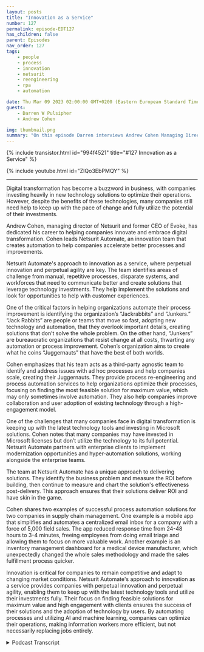 ```yaml
---
layout: posts
title: "Innovation as a Service"
number: 127
permalink: episode-EDT127
has_children: false
parent: Episodes
nav_order: 127
tags:
    - people
    - process
    - innovation
    - netsurit
    - reengineering
    - rpa
    - automation

date: Thu Mar 09 2023 02:00:00 GMT+0200 (Eastern European Standard Time)
guests:
    - Darren W Pulsipher
    - Andrew Cohen

img: thumbnail.png
summary: "On this episode Darren interviews Andrew Cohen Managing Director at Netsurit about providing Inovation as a Service to it customers through process re-engineering and automation."
---
```


{% include transistor.html id="994f4521" title="#127 Innovation as a Service" %}

{% include youtube.html id="ZIQo3EbPMQY" %}

---

Digital transformation has become a buzzword in business, with companies investing heavily in new technology solutions to optimize their operations. However, despite the benefits of these technologies, many companies still need help to keep up with the pace of change and fully utilize the potential of their investments.

Andrew Cohen, managing director of Netsurit and former CEO of Evoke, has dedicated his career to helping companies innovate and embrace digital transformation. Cohen leads Netsurit Automate, an innovation team that creates automation to help companies accelerate better processes and improvements.

Netsurit Automate's approach to innovation as a service, where perpetual innovation and perpetual agility are key. The team identifies areas of challenge from manual, repetitive processes, disparate systems, and workforces that need to communicate better and create solutions that leverage technology investments. They help implement the solutions and look for opportunities to help with customer experiences.

One of the critical factors in helping organizations automate their process improvement is identifying the organization’s “Jackrabbits” and “Junkers.” “Jack Rabbits” are people or teams that move so fast, adopting new technology and automation, that they overlook important details, creating solutions that don’t solve the whole problem. On the other hand, “Junkers” are bureaucratic organizations that resist change at all costs, thwarting any automation or process improvement. Cohen’s organization aims to create what he coins “Juggernauts” that have the best of both worlds.

Cohen emphasizes that his team acts as a third-party agnostic team to identify and address issues with ad hoc processes and help companies scale, creating their Juggernauts. They provide process re-engineering and process automation services to help organizations optimize their processes, focusing on finding the most feasible solution for maximum value, which may only sometimes involve automation. They also help companies improve collaboration and user adoption of existing technology through a high-engagement model.

One of the challenges that many companies face in digital transformation is keeping up with the latest technology tools and investing in Microsoft solutions. Cohen notes that many companies may have invested in Microsoft licenses but don’t utilize the technology to its full potential. Netsurit Automate partners with enterprise clients to implement modernization opportunities and hyper-automation solutions, working alongside the enterprise teams.

The team at Netsurit Automate has a unique approach to delivering solutions. They identify the business problem and measure the ROI before building, then continue to measure and chart the solution's effectiveness post-delivery. This approach ensures that their solutions deliver ROI and have skin in the game.

Cohen shares two examples of successful process automation solutions for two companies in supply chain management. One example is a mobile app that simplifies and automates a centralized email inbox for a company with a force of 5,000 field sales. The app reduced response time from 24-48 hours to 3-4 minutes, freeing employees from doing email triage and allowing them to focus on more valuable work. Another example is an inventory management dashboard for a medical device manufacturer, which unexpectedly changed the whole sales methodology and made the sales fulfillment process quicker.

Innovation is critical for companies to remain competitive and adapt to changing market conditions. Netsurit Automate's approach to innovation as a service provides companies with perpetual innovation and perpetual agility, enabling them to keep up with the latest technology tools and utilize their investments fully. Their focus on finding feasible solutions for maximum value and high engagement with clients ensures the success of their solutions and the adoption of technology by users. By automating processes and utilizing AI and machine learning, companies can optimize their operations, making information workers more efficient, but not necessarily replacing jobs entirely.


<details>
<summary> Podcast Transcript </summary>

<p>﻿1</p>
<p>Hello, this is Darren</p>
<p>Pulsipher, chief solution,architect of public sector at Intel.</p>
<p>And welcome to Embracing</p>
<p>Digital Transformation,where we investigate effective change,leveragingpeople process and technology.</p>
<p>On today's episode,</p>
<p>Innovation is a service with Andrew Cohen,managing director of Netsurit.</p>
<p>Andrew, welcome to the show.</p>
<p>Thank you. Thanks for having me.</p>
<p>So is Andrew Cohen, former CEO of Evokeand now managing director of Netsurit.</p>
<p>So, Andrew, tell tell my audiencea little bit about yourselfand your backgroundand why you're talking to us today.</p>
<p>Okay, great. Thanks, Dad.</p>
<p>Thanks for having me on today.</p>
<p>Just probably going backto how you introduced me.</p>
<p>You know, I'm actually a former North</p>
<p>Carolinian, moved to New York backin 97, I believe,and I started a company called Evoke.</p>
<p>We really focused on,you know, technology design back then.</p>
<p>And then over the years, we evolvedinto really a digital transformationcompany, really focusing on helpingcompanies create modern workplaces and,you know, just accelerateuser engagement and employee engagementon our kind of projects we work on.</p>
<p>And recently, at the end of 2021,we were approached probably a littlebefore the end of 2012, right after COVIDfrom a company called Net.</p>
<p>Surratt</p>
<p>That's the company I'm part of now.</p>
<p>We were acquired,and they're a global MSP,one of the largest MSPsthere have operations in the U.S.and in South Africa and now in Poland.</p>
<p>So wethey formed like the traditional MSP modeland which is, you know, managedservices, I.T., cybersecurity,all the good infrastructure stuff,which we call foundation work.</p>
<p>They wanted us to fitinto a particular niche, what we callnet cert automate,which is the innovation team at NetSuite.</p>
<p>So I had that up on the managing directorof that net Cert automate group,and we really focused on innovationand creating automation.</p>
<p>Special kind of situationshelp companies acceleratebetter processes, improvementsin terms of how they do their daily jobs.</p>
<p>So it's been a really interestinglast year</p>
<p>I've been part of it for a year nowand exciting and looking forward towhat the future is going to bring.</p>
<p>So this is really you know,</p>
<p>I remember when we first talked,</p>
<p>I was like intriguedthat it's innovation as a service.</p>
<p>I because my brain first goeswhere you can't you can't packageinnovationinto a little bundle that you sell.</p>
<p>And then when you started talking to meabout it, I went, Huh?</p>
<p>I like I likeyour approach is very interesting.</p>
<p>Oh, this innovation as a service concept.</p>
<p>I tell to our audiencea little bit about what that meanswhen you say innovation as a service.</p>
<p>First thing that comesto my mind is Thomas Edisongot. Well, that would be greatif you were that level.</p>
<p>Yes, but but you guys actuallydo some things that kind of helpwith the whole innovation processand a free peopleto do more innovativethings than redundant work.</p>
<p>Yeah, terrific.</p>
<p>No, that's a thank you for that.</p>
<p>I mean, in terms of howwe define innovation as a service, it'swhat we callperpetual innovation, perpetual agility.</p>
<p>So we believe that, like you just said,you can't bottled upinnovation is not a final destination,especially with all the changesin business,how people are doing business from,you know, hybrid workforces now to peoplebeing forced to come back to work.</p>
<p>There's all these opportunities to createbetter process efficiencies, businessefficiencies,to make them better employee experiences.</p>
<p>And then in terms of how we do itas a service is a mostly ongoingtype of opportunity where we find areasthat are really challengesfrom an organization,from whether it's manual,repetitive process, disparate systemsthat don't speak to each other,disparate workforces that are havinga hard time communicating, collaborating.</p>
<p>We look at how we stitch all that togetherfrom the operational effectfrom this point of viewand deliver solutionsin terms of things that they can leveragetheir technology investment.</p>
<p>We help implement the solutions.</p>
<p>And on top of that, and then in parallel,we're alsolooking at opportunities to helpfor outreach to customer experiences.</p>
<p>So it's really kind of an understanding ofthat full loop of how we have engagementfrom internal and external audiencesand then how we can build solutions thatthat live in their own world,which you call their tenancy and they own.</p>
<p>We just help them execute on those.</p>
<p>So when I heard this,</p>
<p>I thought, this sounds a lot likeprocess re-engineering process automation,where you guys can actually come inand help an organization,look at their processes, find outbetter ways to optimize their processesand automate at the same time.</p>
<p>Am I hearing that right?</p>
<p>And it starts really with conversationslike this.</p>
<p>And essentially the initial callwhen I meet with a new companyas a company was already working with,we try to identify sort of those initialpain points as use cases that exist.</p>
<p>What you're saying is processesthat are manual.</p>
<p>There's a lot of lift,there's a lot of spreadsheetsfrom all different areasfeeding into one master giant spreadsheet.</p>
<p>So we love hearing thatbecause then we can look at the areasof opportunity to say,how do we find the maximum value,which is the most feasible solutionthat can be done in a very low codeor low code type of implementation to findthe biggest impact on the business?</p>
<p>So that's exactly right.</p>
<p>We're looking at this processimprovements. It's not always automation.</p>
<p>Sometimes it's better collaboration,it's better uses of the tools.</p>
<p>They already have a better useradoption of the technology they have.</p>
<p>We can help companies understandwhat they can do without even our helpto implement from ano code type of solution profile as well.</p>
<p>So it's always kind of a high engagementmodel and we really have to get immersedwith the companies we work with in small,many business enterprise,and then we're looking at those use casesand then charting those prioritize,and that's voting on those togetherwith the stakeholders internally, etc..</p>
<p>It sounds like a lot of work.</p>
<p>It does.</p>
<p>Well, now for the clients we are it'sa big uplift from the from our point is.</p>
<p>Right.</p>
<p>Well that's where the value comesin, right.</p>
<p>You're like,what's the best way to put it?</p>
<p>You're like a third party agnostic.</p>
<p>You're coming in and saying, Hey, well,the culture that you've builtaround these processes,because that's really what happens, right?</p>
<p>Some of them are ad hoc processes andand you can show them a small changehere, can unleash all of thisspeed and and and innovationand things like that.</p>
<p>Is thatthat's exactlyand I think it's something that we docome in as there is potentiallytheir digital innovation team.</p>
<p>And that's why we kind of doas an ongoing service.</p>
<p>And you really hit it right therein terms of we talk to companies that arewanting to scale.</p>
<p>They're very innovative.</p>
<p>We call them the Jackrabbits.</p>
<p>You know, they can do all these things.</p>
<p>They keep buying</p>
<p>SAS solutions that fit a need,and then they have all thesekind of thingsthat live in their ecosystemthat nothing communicates togetherand they never get past that next levelto scale properly.</p>
<p>And then the larger organizationand this is not just speakbadly about enterprise clients.</p>
<p>We love our enterprise clientsthat we classify as junkers in a wayjust because they're so big.</p>
<p>There's that it's not a problem of scale.</p>
<p>They have a problem of innovationbecause they have all those processesjust in place.</p>
<p>It's entrenched,people are scared of change.</p>
<p>They don't want to do a new processto maybe their fill outfear of the job lossbecause they might find an automationsolution.</p>
<p>We're not looking to replace people.</p>
<p>We're looking to help augment,make a better lifeexperience, a better job experience.</p>
<p>So then whatwe try to create within those two areas,from the Jackrabbits to the Junkers,is what we call the juggernauts.</p>
<p>That's the amalgam,the perfect kind of scenariowhere companies that can scaleand innovate at the same time.</p>
<p>And that's what we look atand how we can help the system as it.</p>
<p>All right.</p>
<p>So to get someone in,can you move a jackrabbit to a juggernautand a junk or to a juggernaut,you can do that or.</p>
<p>Yeah.</p>
<p>And it's it's something that's we findthat's how the innovation servicereally works.</p>
<p>Well, I mean, it's targetingmore for the SMB market,you know, because,you know, we're doing innovationwork with enterprise clientsand I'll get to that on the junker side.</p>
<p>But on the jackrabbit side,certainly, yes.</p>
<p>Once we got to identify what they'recurrently working, their challenges are,we can helpcreate these digital implementationsthat are going to stitch togetherall this crazy stuffthey've already createdinternally as a scale.</p>
<p>They don't have the breakevery time they go from three peopleto ten people 10 to 20.</p>
<p>You know, there'sa thing called a mikitani rulewhere things break after 3 to 10 people.</p>
<p>So we look at wayswe can help them along that way, chartthat roadmap and together.</p>
<p>So when they introducethese new solutions, there's full useradoption, there's showing the uptick.</p>
<p>We're measuring the effectivenessof all these tools.</p>
<p>So the ROI is completely baked in.</p>
<p>We guarantee or I statementevery solution we build inand then we help them scaleas they're innovated.</p>
<p>Now the other side of the fence is,you know,the larger organizations,corporate companies, 1000 people, and upthere have the cap,they have the scale question figured out.</p>
<p>It's just the innovation thing.</p>
<p>So we help them with the creator.</p>
<p>We become that really Go-To teamwhere everything gets funneled intofor all the lines of business,into the center of Excellencefor Digital solutions,and then we start executing solutionsagainst that.</p>
<p>So it's an ongoing engagementon enterprise agreementwhere they funnel intheir needs from the line of business.</p>
<p>So H.R.might have one needbecause this big departmenthas financement have a little need,and then they all have potential thingsthat we can leverage from their technologyinvestment to, let's say it'sthe Microsoft stack,for example, for power, automate power by,you know, powerapps.</p>
<p>So we're looking at what they'vealready spent and how to fully maximizenext what they have instead, insteadof bringing in a bunch of new toolsand things like that, our guys are like,</p>
<p>All right, what do you have?</p>
<p>Maybe identify gaps?</p>
<p>Yeah, that gaps.</p>
<p>And we can also depreciateor retire solutions that are redundant.</p>
<p>So there might bemultiple tools in place that they purchasebecause it's the next greatest thing.</p>
<p>But then, you know,</p>
<p>Microsoft keeps investing heavilyand there's such a great roadmap and chartfor what's coming down the linewith Microsoft and all the cool thingsthat are happening.</p>
<p>We can look at what might be a like itemgap analysis.</p>
<p>Can we replace it?</p>
<p>Saving some costs on our licensingand especially the launch of the company?</p>
<p>That could be a pretty significant savingsthat they use fully their licensethey have and leverage that fullywith their Microsoft investment.</p>
<p>All right.</p>
<p>So so what do you think you guys coming inengage with these teams?</p>
<p>Yeah.</p>
<p>What's the biggest barrierfor innovation in these companies?</p>
<p>Why can't they just do this themselves?</p>
<p>I mean, they have all the knowledgeof the systems.</p>
<p>They so so let's talk about the enterprisecustomer first, right?</p>
<p>The big guys, because it's differentwith a jackrabbit than it iswith with the junker, right.</p>
<p>So what's the biggest barrierfor them doing this themselves?</p>
<p>Why why have you come in?</p>
<p>You know what?</p>
<p>I think what I found is in the enterpriseclients we work with,we're doing the solutions for there's athey have the investment in place.</p>
<p>They have the 5000 plus Microsoft licensesalready leveled out.</p>
<p>They have maybe using 20% of the capacitywork.</p>
<p>And do the teams that are in there,the massive i.t.</p>
<p>Infrastructure, their focus on whateverthey do from the systems they support,you know, in their environment.</p>
<p>So they're not really focusedon this kind of hyper automationtype of things that we come in and do.</p>
<p>So they're really it's not in focusfor them, even if they've identified thiscenter of excellenceto create this areas withall these automation or modernizationopportunities can happen.</p>
<p>They don't have the teamsto execute on it.</p>
<p>So that'swhere we kind of fall into it. Well.</p>
<p>So we partner well in that situation.</p>
<p>And again, they don't really have themaybe they havea great strategic teams and all that andactually they can't do that part of it.</p>
<p>But we live this.</p>
<p>I mean, this is all we do,you know, so that there it'll beit's like a secondary job.</p>
<p>They'd have to build their own teamand find the talent to be able to executeon these solutions on an ongoing basis.</p>
<p>So and we're tied into that successalong the way as well.</p>
<p>So it's really kind of identifiedthe outsourcefor that particular portion of it.</p>
<p>And then we're just implementing with themand along the way it help themstay in line of mind.</p>
<p>So, so, so I heardthey may not have the skills to knowhow to re-engineer processesbecause that that's not somethingthat you're just born with.</p>
<p>That takes a lot of knowledge, right?</p>
<p>Will to do root cause and to do,you know, all, all, all that stuff.</p>
<p>I just got through taking a bunchof classes on process re-engineering, so.</p>
<p>Okay. Right, right.</p>
<p>So yeah, I, I know the book learning stuffand I've done some stuff too, but,but so skills is one thing,but I could build a teamif I have enough people.</p>
<p>You could. Absolutely.</p>
<p>But the budget will be good.</p>
<p>Build a team.</p>
<p>Yeah,but also is it also that you can bringin a new set of eyes without having anyany baggage, politics or baggage?</p>
<p>Right now we come inand we're looking at the problemand we're not looking at whowho created the problem.</p>
<p>It already exists.</p>
<p>You know, we know that problem existsand we're not trying to sayyou're doing something wrong.</p>
<p>We're just trying to help themidentify the stakeholdersand create these ambassadors internally.</p>
<p>They embrace it.</p>
<p>So it's really importantthat we've we really kind oflike I said, we create stars internally.</p>
<p>Like we said, these juggernauts,we're creating these internal juggernauts.</p>
<p>We're working with them to make their jobeasier and better.</p>
<p>And then when they release these thingsinto the field internally,or if it's an operational solution,the return on it and the measuringis so effective, it just just resonates.</p>
<p>And, you know, they're measuredby those kind of solutions as well.</p>
<p>So your success is win.</p>
<p>It's tell me if I'm wrong here, butit sounds like you're saying your successis whenyou can step away from itand you'veyou've stood up stars to handle it.</p>
<p>Yeah. Because you don't want to be therelong term, right?</p>
<p>You don't want to be there for yearsand years and years.</p>
<p>Well, I would say we dowant to be there for long termin terms of an ongoing relationship.</p>
<p>So it'skind of like an annual type of agreement.</p>
<p>So it's retained.</p>
<p>But our solutions, once we deliverto a particular line of business,they don't break.</p>
<p>You know, these are the kind of thingsthat are not really heavy coding.</p>
<p>This is more low code type of solutions.</p>
<p>So, yes, we'll releasesomething to a team, our team,and they'll run with itand they don't have toif there's something they have to fix orwhatever,that's a little bit more of a code work.</p>
<p>They probably have to come to usor hand it off internally.</p>
<p>So everything is handed over.</p>
<p>It's turnkey,but we're still engagedfor other opportunitiesbecause most corporationswe work with any size, there might be 15.</p>
<p>Oh yeah, yeah, yeah.</p>
<p>I'm sure you have a punch list. Yeah.</p>
<p>So we're a23 years onany type of relationship.</p>
<p>Beyond that, who knowswhat's going to happen after three years?</p>
<p>You know, things keep changing.</p>
<p>Technology keeps improving every year.</p>
<p>So we're excitedto be there for a long engagements.</p>
<p>But these are not long term projects.</p>
<p>Maybe. That's right. Right. No, no.</p>
<p>You can deliver a solution.</p>
<p>I gotcha. But.</p>
<p>But you're also you'realso obviously doing training of people.</p>
<p>Yes. Right on the on the new solution,you probably have some champions,which you mentioned.</p>
<p>You call them stars for yourfor your juggernauts, which I like.</p>
<p>I like that a lot.</p>
<p>Have you seen that There's that newcommercial where everyone's a rock star.</p>
<p>It was that.</p>
<p>Yeah. That was hilarious.</p>
<p>That was a good one.</p>
<p>I was really funny and it's like it'san overused term, I think, you know.</p>
<p>Oh, yeah, yeah.</p>
<p>And but, but in essence,that's what you try and do with your newsolutions is youpick a couple evangelists, rock stars.</p>
<p>Hey, you're the rock starof this new automated process that,you know, if you use this, you'regoing to be so much more efficientand productive than anyone else.</p>
<p>Yeah,</p>
<p>I mean,and it and it's also truecontextual kind of solutions.</p>
<p>You know, when we buildsomething is very specific.</p>
<p>What does that need? We're trying to fix?</p>
<p>And if you can show a personthey're going to save 100 hoursa month by not doing that task, that's youthat gets sent up in one.</p>
<p>It's massive, you know,and it's all sudden they can do somethingfor the other area of the businessthat they were not doing before.</p>
<p>So their job goes from manualkind of effort, churn, miserablelife experienceto a better employee experiencewith actually adding more valueto the business.</p>
<p>That's when we really identify success.</p>
<p>It makes me excitedwhen we see solutions like thatthat just change an employee's outlook onwhen they turn on the computer every dayand ask a tough question.</p>
<p>You canyou can say you don't want to answer it.</p>
<p>It is there it is.</p>
<p>How often do you run into the concernthat you guys are going to come inand replace people's jobsbecause you're automating awaywhat they do?</p>
<p>Is that happeningand how often do you see that?</p>
<p>I'll tell you this,</p>
<p>We we do have a scenario.</p>
<p>We're working with an enterprise company,and we got engaged initiallybecause during COVID,they got rid of a massive amountof the layoffs of about 250 to 500 people.</p>
<p>I think it was in that range.</p>
<p>And they said by automationand some of these thingsthat we're going to bring in,we won't have to rehire.</p>
<p>So we understandthat's a potential scenario.</p>
<p>So there's a real need to likewhen there's a downsizing,depending on the industry,that can these solutions help us not haveto replace talent and bookfull time employees back in the place.</p>
<p>Now, on the other side of that,when we build a solution,where does pretty much automateso much tasks daily?</p>
<p>The goal is, you know, we're not tryingto do that to replace a job.</p>
<p>It does come up and I'm</p>
<p>I can say it never will happen.</p>
<p>But really what I findand the companies we work with,they're trying to see how they canengage their workforce more effectivelybecause they know there's talent there.</p>
<p>And it might be some tilethat's not even tapped into fullybecause they're doing somethingthat's manual data entry all day longinstead of,you know, maybe I should be visualizinganalyzingthat data, reporting differently,or having more discussions aroundwhat that data means versus typing it in.</p>
<p>So if we can find waysto make that person's job change,</p>
<p>I'd be more than happy.</p>
<p>But sometimes, yeah, of course, someif it's an automated, likesomeone just pushing a button all daylong in a bar can do it.</p>
<p>You know, maybe that is somethingthat needs to be looked at and replaced.</p>
<p>Have you guysare you using anyartificial intelligenceor machine learning techniquesand or process or programsto help with the automation?</p>
<p>Or do you still see that's too far outstill where you guys sit withwith that prior to church CBTbeing so publicized now you knowand and how it's being implemented</p>
<p>Microsoft it's the being in the servicenow in teams that's still nascent.</p>
<p>We're not really tappinginto other corporations to work with yet.</p>
<p>Prior to that, there's big things going on</p>
<p>Cognitive services, machine learning</p>
<p>API we were doing with Azure,so there was opportunityfor some of the projectswe built out of these knowledge basesand curated massive libraries of contentand, you know,index all that libraries of contentby using AI and cognitive services.</p>
<p>So it automatically populateall this kind of information with themodels we build.</p>
<p>And then it would read all that contentin terms of calling blocksand chunks of content.</p>
<p>So it index all the final,the many words and keywords.</p>
<p>And so we build these lowend solutions, what we call knowledgebases are smart libraries,where instead of someone having to go into endure all that metadataand so is be highly searchableand friendly,the way I already done that, completedthat task for that person.</p>
<p>So thousands of man hours were savedby just tapping and A.I.and cognitive servicesand now a chat CBT withsome of the companies we're working with,they are like the high level</p>
<p>E5 licenses and teams is going totake a team of essentials</p>
<p>I think is going to allow itto be utilizedin their more meaningful meetings.</p>
<p>We're just going to be ableto help companies enablebecause we're so ontop of this technology, we understandwhat's going to doand once we understand fullyhow it's going to be implemented,we're going to offer this kind of ideashow they can best utilize it.</p>
<p>Someone's going to be like out of the box.</p>
<p>They might not need us to implementanything.</p>
<p>Just tell themshape it right for their organization.</p>
<p>Yeah.</p>
<p>So, so you actually see GPT or generative?</p>
<p>I like that as being somethingthat can actually really helpis what you're saying with automation orinformation workers getting their workdone more, finding informationand that for sureand the cognitive services</p>
<p>I talked about before,that's really building the modelsand building solutionsthat can help deliver kind of resultsthat are unique for that particular fit.</p>
<p>The changes,how I see and really involveonce we understand how the air is going tothe API is going to be allowedto be utilized internally becauseremember this really kind of feelingheavy external within.</p>
<p>Oh yeah. So change in I'm fine with it.</p>
<p>Just askingto do all kinds of crazy thingswhere we used to stay up all nightplaying with it.</p>
<p>But I'm also seeinghow it can be implementedand utilized by our technology teamsto maybe be more efficient,whether it's document writing, code ideas,you know, just have them understandhow to develop more quickly.</p>
<p>It won't replace our engineers,but it will help augment and acceleratemaybe things.</p>
<p>So what we're saying,there's innovation and service.</p>
<p>We might be able do more in less time nowjust because we can leveragewhat's going on this whole I gotcha.</p>
<p>In fact, I actually interview</p>
<p>Chat Gupta on the podcast.</p>
<p>Oh, terrific.</p>
<p>A couple.</p>
<p>And I asked it a similar questionthat I asked you.</p>
<p>What can and of course, itsaid, Oh, I can do all that stuff.</p>
<p>No big deal, right?</p>
<p>But I still need a human to promise meis what it said,which I thought was hilarious.</p>
<p>I told one of my colleagues,</p>
<p>I was like, we were chatting on TVjust ahe was on Chatty Betty and I was as well.</p>
<p>We're just playing around,come up with ideasjust to see what we could testthe engine at.</p>
<p>And I said, You know what?</p>
<p>I feel I'm humbledand I feel really stupid right now.</p>
<p>This thing is better than I am, issmarter, is faster,and it's like, I'm never going to compete.</p>
<p>You know, as quick as they can do it.</p>
<p>So I said,</p>
<p>I better have a good personalitybecause I think I could win the.</p>
<p>Oh, that's that's hilarious. Whatcan you give me an example ofmaybe an engagement you had that failedand why it failed?</p>
<p>Do you have any you have any examples?</p>
<p>You don't don't be don't be specific,but just tell me, you know.</p>
<p>Yeah.</p>
<p>You know,we we find what we even have a whole likewhen I do my kind of things,</p>
<p>I do my TEDx talk type of presentations.</p>
<p>You know, I'm on TEDx talk.</p>
<p>I'm the same way I do like those typeof podcasts and things of that nature.</p>
<p>One of the things I do iswhy digital transformation fails,and these are solutions we built as well.</p>
<p>We come up with the greatest idea.</p>
<p>We think it's going to work well,but we find out the adoption is really lowonce it's releasedand some things happen,their budgets not fully executed again,some other considerations or managementhasn't fully pushed out theyou know, this as a real digitaltransformation for the company.</p>
<p>So it's kind of stalled.</p>
<p>And like again,that's why we create this whole thingof perpetual agility,perpetual innovation,because these solutions can stall,they can get released,but then what's next?</p>
<p>So there's like the thingsthat get a lot of pomp and circumstancearound the release of a solution.</p>
<p>And then if there's not awhat's the next thingto keep people engagedand to come back for what we're doingif it doesn't really change the behavior,that's where these things have failed.</p>
<p>So that's whywe kind of created this whole way.</p>
<p>We do it now much more effectivelybecause we're really identifyingthat business case problem.</p>
<p>It has to fix the problem.</p>
<p>It has to show in our why.</p>
<p>Otherwise there's no reason even do it.</p>
<p>And then we're measured completely on thator an hour on a contract.</p>
<p>So if our solutions do not hit and what wesay it's going to do, we're not going toyou know, we have to keep workingfor several more monthstill it gets right.</p>
<p>So it's very a unique engagementout of that one.</p>
<p>And it helps mitigate in that problemwith delivering solutionsthat won't, you know, be adoptedbecause they're going to have to be so.</p>
<p>So you're not just building something,even collecting requirementsand then building somethingand throwing it over the wall.</p>
<p>You guys go through the full deployment,not just deployment,but adoption cycle too, right?</p>
<p>So you're like going,we've got to get the ROI out of this.</p>
<p>I kind of like that approach becausethere's skin in the game for you guys,you know, completely.</p>
<p>We call the ROI guarantee returnan innovation guarantee,but it's really an R y guarantee. Yeah.</p>
<p>And it's measured upfront with the client.</p>
<p>So we do this workshopsor ideation sessions with our clientsor customers, and we identifyall the pain points we have.</p>
<p>We chart those measure and what the real,you know,time waste, whatever the measurement is,we're going to find it outand then calculate it very effectivelyand get agreement before we build.</p>
<p>Is this effective?</p>
<p>Is this what we want to measure?</p>
<p>Is this the best thing,the most prioritize solution?</p>
<p>And then we work against that.</p>
<p>And when we release it, then we doour weekly meetings for like delivery.</p>
<p>But then once we get to post delivery,the monthly kind of sessions, chartingis the solution really being effective?</p>
<p>We said it was going to be.</p>
<p>We knew that and then we all agreedon the hypothesis of Here'swhat we're going to build.</p>
<p>They accepted the ROI.</p>
<p>That's what we've challenged with.</p>
<p>Our solutionhas to deliver on that, right?</p>
<p>So yes, we have skin of that gameall the way along and it's over.</p>
<p>That was our releases completed.</p>
<p>So over the next 12 months of chartingagainst that to hit that floor of wow.</p>
<p>So much.</p>
<p>That's a very different model than what</p>
<p>I've seen other people do, which is,</p>
<p>Hey, I built it. It meets your specs.</p>
<p>Yeah, done Right.</p>
<p>We used to do that, too.</p>
<p>I mean, it wasn't like I was.</p>
<p>We always, like, want to be thereif needed, But you build a solution,deliver it, and you're done.</p>
<p>Yeah, Yeah. Come back to need it.</p>
<p>And we always want to stay engaged,but this keeps us a little bit more.</p>
<p>Obviously, like yousaid, skin in the game, more involved.</p>
<p>You know, my, you know,my is all over this.</p>
<p>It has to work.</p>
<p>You know, if my reputation is on it.</p>
<p>So if we don't deliver, it's really bad,you know, for mepersonally, professionally.</p>
<p>So I want to make sure that we promisesomethingthat's something that's achievable.</p>
<p>And it's going to hitthe mark of the expectations.</p>
<p>And then ongoing after year one,it keeps earning for that companybecause they're not to pay for it again,they own that solution.</p>
<p>They are like keeps going up.</p>
<p>Year two, it makes even more becausewe're not touching it again typically.</p>
<p>Yeah, yeah, typically. Yeah, yeah.</p>
<p>All right. So.</p>
<p>All right.</p>
<p>So we went on. All right, Barriers.</p>
<p>Tell me your biggest success,</p>
<p>Little effort,biggest visit, biggest ROI,where it was like, wow, all they had to dowas flip the switch and boom, everything,</p>
<p>Everything started working.</p>
<p>Have you run anything like that? Yes.</p>
<p>You know, it's not even alarge solution, butand I've been saying this use caseno more recently than youbecause it was a more recent one.</p>
<p>I guess for a large enterprisewe work with.</p>
<p>And it just was so successfulbecause it was such a simple ideaand it was really goes to an employee'sexperience and also field engagement.</p>
<p>So this company had about 5000 fieldsalesforce out in the fieldand at the point of salethey were having a supply chain issuesbecause of post COVIDand all the supply chain issues.</p>
<p>So fulfillment of ofwhen things are going to get tothe designation issue where they're at,the client, they didn't have information.</p>
<p>So it would be they'd sent an email to onecentralized inboxand within 24 to 48 hoursthey might they get the response back.</p>
<p>And the reason why I was taken so long isbecause we had one or two individualsat the home Office doing essentiallyemail triage, hundreds of emailsflooding this email box.</p>
<p>And what happens that personand not only hasa look at the email respond,but also go to the otherfulfillment applicationsthey had to see what's really the reason.</p>
<p>And that took time.</p>
<p>So that'swhy it's a 24 to 48 hours at best.</p>
<p>So we looked at ways how do we automate,how do we simplify this?</p>
<p>So for what we did for the we created,all the field is on iPhones,you know, devices.</p>
<p>So they were able to use a little quicknative app, which sent a formatted emailinto that same centralized email inbox.</p>
<p>But instead of a personseeing that we had an automated response.</p>
<p>So you were checking in parallel,that response is going directlyto the fulfillment application.</p>
<p>So it was touch in a third party systemsto see where the supply chain issue was.</p>
<p>And if it's in Albuquerqueand it's going to be there tomorrow,at least had an answerfor that right now. Andthis is all happened in real time.</p>
<p>So we went from 24 to 48 hoursto get a response to that personwhen he's rightat the point of sale to 3 to 4 minutes.</p>
<p>So I just love this storybecause it's so highly engaged.</p>
<p>It just works so seamlessly.</p>
<p>And it was a reallycould be built in like four weeks.</p>
<p>And the other thing that we had fromthe would rememberwe talked about the employeewhere they could do morefor their coverage of losing their joband then they like answering emails.</p>
<p>Well, now they're only having engagedwhen there's a real needso they can look at the dashboard,really visualize the information.</p>
<p>So when they have to step inand be manual to that process,there's a whole thing in the work streamthat we say, Here's we look at it,look at the dashboard we created.</p>
<p>Here's the reason If there's a real supplychain issue is not going to be there,then they have to have some livecommunication,but really mitigated a lot of that.</p>
<p>So that email churn is completely gone.</p>
<p>So that's pretty cool.</p>
<p>And I like how you mentioned those workersare now looking beyond triage.</p>
<p>They're not doing triage anymore.</p>
<p>No more. Yeah.</p>
<p>Which is, which is awesome.</p>
<p>That frees them up to be more innovative,</p>
<p>That frees them upto do more valuable work.</p>
<p>And I think that rightthere is is where we needto get to, especially inand I talk a lot about supplychains, secure supply chain,especially when we have to start competingwith the world in manufacturing.</p>
<p>Oh yeah, right.</p>
<p>And in and in other things,any process automation that we have bothin the back office and in the factoryis going to be invaluableto keep upwith withwhat's going on in the world today.</p>
<p>And we're going to have tothat's just a fact.</p>
<p>You know, I also have another case.</p>
<p>I just what I like it when some of oursolutions have unexpected outcomes.</p>
<p>Yeah, Yeah. It kind ofwe built it for this reason.</p>
<p>And as a manufacturing clientand medical device manufacturer,they're growing or acquiring companies,but they built a thingto fix the dashboards they had.</p>
<p>You know, there's all inventory managementand at the location, but the unattendedoutcomes for what it did on top of thatfor the sales side of the businessand understanding when they could getthe fulfillment done much quicker.</p>
<p>And it was changing the whole salesmethodologyjust by a solution they built thatdidn't even have that as initial need.</p>
<p>It just had extension.</p>
<p>And, and I wish I would have visualizedall those ideas for them,but it was greatthat he gave me that feedback.</p>
<p>They askedif we're cool because that makes it.</p>
<p>I get a little bit more feedback that way.</p>
<p>Then I can look at the next solution.</p>
<p>Yeah.</p>
<p>Have you thought about it?</p>
<p>How it chartsacross the rest of the business,not just fixingthat particular area of the business.</p>
<p>So that's a reallywe want to do in that type of engagement.</p>
<p>Hey, that's, that's awesome.</p>
<p>When you get that secondary benefitand even tertiary or right.</p>
<p>Other processes changebecause you automated another process.</p>
<p>I love that.</p>
<p>Hey Andrew, it's been wonderfultalking to you today.</p>
<p>Innovate.</p>
<p>I never thought innovation is service,but you proved it.</p>
<p>You can do it.</p>
<p>So we're doing it.</p>
<p>We're proving it every day. So I hope.</p>
<p>Well, hey, thanks again,</p>
<p>Andrew, for coming on the show.</p>
<p>Oh, my pleasure. Thanks for having me.</p>
<p>Looking forward to the conversation.</p>
<p>Thank you for listeningto Embracing Digital Transformation today.</p>
<p>If you enjoyed our podcast,give it five stars on your favoritehosting site or YouTube channel,you can find out more informationabout embracing digital transformationand embracingdigital.org</p>
<p>Until next time, go outand do something wonderful.</p>

</details>

